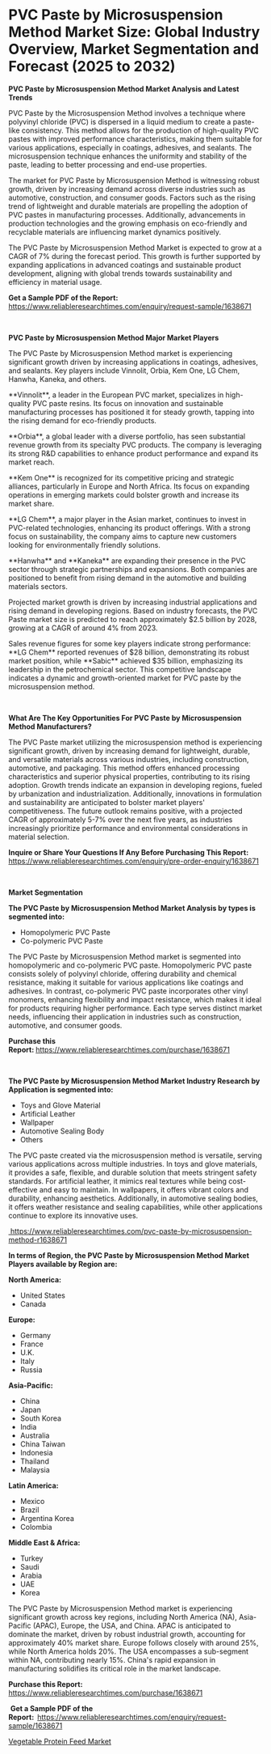 <p><h1>PVC Paste by Microsuspension Method Market Size: Global Industry Overview, Market Segmentation and Forecast (2025 to 2032)</h1></p><p><strong>PVC Paste by Microsuspension Method Market Analysis and Latest Trends</strong></p>
<p><p>PVC Paste by the Microsuspension Method involves a technique where polyvinyl chloride (PVC) is dispersed in a liquid medium to create a paste-like consistency. This method allows for the production of high-quality PVC pastes with improved performance characteristics, making them suitable for various applications, especially in coatings, adhesives, and sealants. The microsuspension technique enhances the uniformity and stability of the paste, leading to better processing and end-use properties.</p><p>The market for PVC Paste by Microsuspension Method is witnessing robust growth, driven by increasing demand across diverse industries such as automotive, construction, and consumer goods. Factors such as the rising trend of lightweight and durable materials are propelling the adoption of PVC pastes in manufacturing processes. Additionally, advancements in production technologies and the growing emphasis on eco-friendly and recyclable materials are influencing market dynamics positively. </p><p>The PVC Paste by Microsuspension Method Market is expected to grow at a CAGR of 7% during the forecast period. This growth is further supported by expanding applications in advanced coatings and sustainable product development, aligning with global trends towards sustainability and efficiency in material usage.</p></p>
<p><strong>Get a Sample PDF of the Report:&nbsp;</strong> <a href="https://www.reliableresearchtimes.com/enquiry/request-sample/1638671?utm_campaign=2627&utm_medium=2&utm_source=Github&utm_content=ia&utm_term=23032025&utm_id=pvc-paste-by-microsuspension-method">https://www.reliableresearchtimes.com/enquiry/request-sample/1638671</a></p>
<p>&nbsp;</p>
<p><strong>PVC Paste by Microsuspension Method Major Market Players</strong></p>
<p><p>The PVC Paste by Microsuspension Method market is experiencing significant growth driven by increasing applications in coatings, adhesives, and sealants. Key players include Vinnolit, Orbia, Kem One, LG Chem, Hanwha, Kaneka, and others.</p><p>**Vinnolit**, a leader in the European PVC market, specializes in high-quality PVC paste resins. Its focus on innovation and sustainable manufacturing processes has positioned it for steady growth, tapping into the rising demand for eco-friendly products.</p><p>**Orbia**, a global leader with a diverse portfolio, has seen substantial revenue growth from its specialty PVC products. The company is leveraging its strong R&D capabilities to enhance product performance and expand its market reach.</p><p>**Kem One** is recognized for its competitive pricing and strategic alliances, particularly in Europe and North Africa. Its focus on expanding operations in emerging markets could bolster growth and increase its market share.</p><p>**LG Chem**, a major player in the Asian market, continues to invest in PVC-related technologies, enhancing its product offerings. With a strong focus on sustainability, the company aims to capture new customers looking for environmentally friendly solutions.</p><p>**Hanwha** and **Kaneka** are expanding their presence in the PVC sector through strategic partnerships and expansions. Both companies are positioned to benefit from rising demand in the automotive and building materials sectors.</p><p>Projected market growth is driven by increasing industrial applications and rising demand in developing regions. Based on industry forecasts, the PVC Paste market size is predicted to reach approximately $2.5 billion by 2028, growing at a CAGR of around 4% from 2023.</p><p>Sales revenue figures for some key players indicate strong performance: **LG Chem** reported revenues of $28 billion, demonstrating its robust market position, while **Sabic** achieved $35 billion, emphasizing its leadership in the petrochemical sector. This competitive landscape indicates a dynamic and growth-oriented market for PVC paste by the microsuspension method.</p></p>
<p>&nbsp;</p>
<p><strong>What Are The Key Opportunities For PVC Paste by Microsuspension Method Manufacturers?</strong></p>
<p><p>The PVC Paste market utilizing the microsuspension method is experiencing significant growth, driven by increasing demand for lightweight, durable, and versatile materials across various industries, including construction, automotive, and packaging. This method offers enhanced processing characteristics and superior physical properties, contributing to its rising adoption. Growth trends indicate an expansion in developing regions, fueled by urbanization and industrialization. Additionally, innovations in formulation and sustainability are anticipated to bolster market players' competitiveness. The future outlook remains positive, with a projected CAGR of approximately 5-7% over the next five years, as industries increasingly prioritize performance and environmental considerations in material selection.</p></p>
<p><strong>Inquire or Share Your Questions If Any Before Purchasing This Report:</strong> <a href="https://www.reliableresearchtimes.com/enquiry/pre-order-enquiry/1638671?utm_campaign=2627&utm_medium=2&utm_source=Github&utm_content=ia&utm_term=23032025&utm_id=pvc-paste-by-microsuspension-method">https://www.reliableresearchtimes.com/enquiry/pre-order-enquiry/1638671</a></p>
<p>&nbsp;</p>
<p><strong>Market Segmentation</strong></p>
<p><strong>The PVC Paste by Microsuspension Method Market Analysis by types is segmented into:</strong></p>
<p><ul><li>Homopolymeric PVC Paste</li><li>Co-polymeric PVC Paste</li></ul></p>
<p><p>The PVC Paste by Microsuspension Method market is segmented into homopolymeric and co-polymeric PVC paste. Homopolymeric PVC paste consists solely of polyvinyl chloride, offering durability and chemical resistance, making it suitable for various applications like coatings and adhesives. In contrast, co-polymeric PVC paste incorporates other vinyl monomers, enhancing flexibility and impact resistance, which makes it ideal for products requiring higher performance. Each type serves distinct market needs, influencing their application in industries such as construction, automotive, and consumer goods.</p></p>
<p><strong>Purchase this Report:&nbsp;</strong><a href="https://www.reliableresearchtimes.com/purchase/1638671?utm_campaign=2627&utm_medium=2&utm_source=Github&utm_content=ia&utm_term=23032025&utm_id=pvc-paste-by-microsuspension-method">https://www.reliableresearchtimes.com/purchase/1638671</a></p>
<p>&nbsp;</p>
<p><strong>The PVC Paste by Microsuspension Method Market Industry Research by Application is segmented into:</strong></p>
<p><ul><li>Toys and Glove Material</li><li>Artificial Leather</li><li>Wallpaper</li><li>Automotive Sealing Body</li><li>Others</li></ul></p>
<p><p>The PVC paste created via the microsuspension method is versatile, serving various applications across multiple industries. In toys and glove materials, it provides a safe, flexible, and durable solution that meets stringent safety standards. For artificial leather, it mimics real textures while being cost-effective and easy to maintain. In wallpapers, it offers vibrant colors and durability, enhancing aesthetics. Additionally, in automotive sealing bodies, it offers weather resistance and sealing capabilities, while other applications continue to explore its innovative uses.</p></p>
<p><a href="https://www.reliableresearchtimes.com/pvc-paste-by-microsuspension-method-r1638671?utm_campaign=2627&utm_medium=2&utm_source=Github&utm_content=ia&utm_term=23032025&utm_id=pvc-paste-by-microsuspension-method">&nbsp;https://www.reliableresearchtimes.com/pvc-paste-by-microsuspension-method-r1638671</a></p>
<p><strong>In terms of Region, the PVC Paste by Microsuspension Method Market Players available by Region are:</strong></p>
<p>
    <p> <strong> North America: </strong>
        <ul>
            <li>United States</li>
            <li>Canada</li>
        </ul>
        </p> 
    <p> <strong> Europe: </strong>
        <ul>
            <li>Germany</li>
            <li>France</li>
            <li>U.K.</li>
            <li>Italy</li>
            <li>Russia</li>
        </ul>
        </p> 
    <p> <strong> Asia-Pacific: </strong>
        <ul>
            <li>China</li>
            <li>Japan</li>
            <li>South Korea</li>
            <li>India</li>
            <li>Australia</li>
            <li>China Taiwan</li>
            <li>Indonesia</li>
            <li>Thailand</li>
            <li>Malaysia</li>
        </ul>
        </p> 
    <p> <strong> Latin America: </strong>
        <ul>
            <li>Mexico</li>
            <li>Brazil</li>
            <li>Argentina Korea</li>
            <li>Colombia</li>
        </ul>
        </p> 
    <p> <strong> Middle East & Africa: </strong>
        <ul>
            <li>Turkey</li>
            <li>Saudi</li>
            <li>Arabia</li>
            <li>UAE</li>
            <li>Korea</li>
        </ul>
    </p>
    </p>
<p><p>The PVC Paste by Microsuspension Method market is experiencing significant growth across key regions, including North America (NA), Asia-Pacific (APAC), Europe, the USA, and China. APAC is anticipated to dominate the market, driven by robust industrial growth, accounting for approximately 40% market share. Europe follows closely with around 25%, while North America holds 20%. The USA encompasses a sub-segment within NA, contributing nearly 15%. China's rapid expansion in manufacturing solidifies its critical role in the market landscape.</p></p>
<p><strong>Purchase this Report: </strong><a href="https://www.reliableresearchtimes.com/purchase/1638671?utm_campaign=2627&utm_medium=2&utm_source=Github&utm_content=ia&utm_term=23032025&utm_id=pvc-paste-by-microsuspension-method">https://www.reliableresearchtimes.com/purchase/1638671</a></p>
<p>&nbsp;<strong>Get a Sample PDF of the Report:&nbsp;&nbsp;</strong><a href="https://www.reliableresearchtimes.com/enquiry/request-sample/1638671?utm_campaign=2627&utm_medium=2&utm_source=Github&utm_content=ia&utm_term=23032025&utm_id=pvc-paste-by-microsuspension-method">https://www.reliableresearchtimes.com/enquiry/request-sample/1638671</a></p>
<p><strong></strong></p>
<p><p><a href="https://github.com/oliveroste6/Market-Research-Report-List-1/blob/main/vegetable-protein-feed-market.md?utm_campaign=2627&utm_medium=2&utm_source=Github&utm_content=ia&utm_term=23032025&utm_id=pvc-paste-by-microsuspension-method">Vegetable Protein Feed Market</a></p></p>